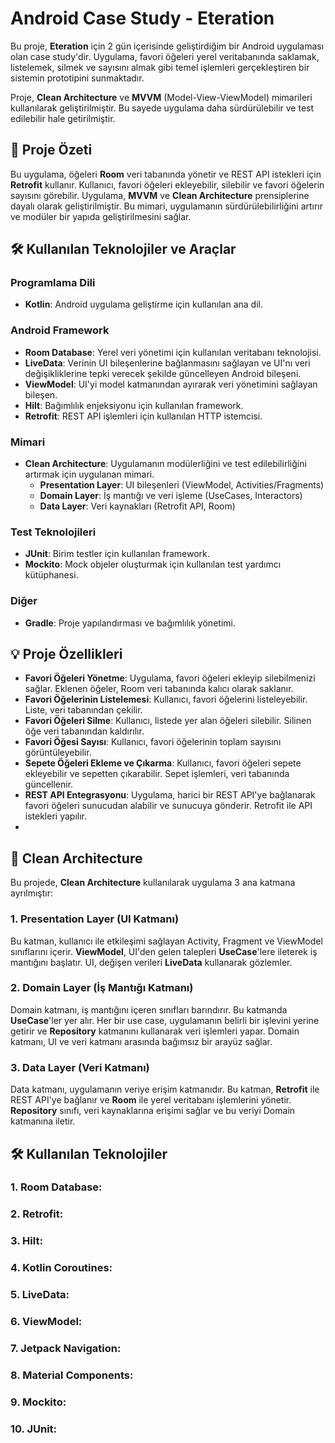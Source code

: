 # Android Case Study - Eteration

Bu proje, **Eteration** için 2 gün içerisinde geliştirdiğim bir Android uygulaması olan case study'dir. 
Uygulama, favori öğeleri yerel veritabanında saklamak, listelemek, silmek ve sayısını almak gibi temel işlemleri gerçekleştiren bir sistemin prototipini sunmaktadır. 

Proje, **Clean Architecture** ve **MVVM** (Model-View-ViewModel) mimarileri kullanılarak geliştirilmiştir. Bu sayede uygulama daha sürdürülebilir ve test edilebilir hale getirilmiştir.

## 🚀 Proje Özeti

Bu uygulama, öğeleri **Room** veri tabanında yönetir ve REST API istekleri için **Retrofit** kullanır.
Kullanıcı, favori öğeleri ekleyebilir, silebilir ve favori öğelerin sayısını görebilir. 
Uygulama, **MVVM** ve **Clean Architecture** prensiplerine dayalı olarak geliştirilmiştir. 
Bu mimari, uygulamanın sürdürülebilirliğini artırır ve modüler bir yapıda geliştirilmesini sağlar.

## 🛠️ Kullanılan Teknolojiler ve Araçlar

### Programlama Dili
- **Kotlin**: Android uygulama geliştirme için kullanılan ana dil.

### Android Framework
- **Room Database**: Yerel veri yönetimi için kullanılan veritabanı teknolojisi.
- **LiveData**: Verinin UI bileşenlerine bağlanmasını sağlayan ve UI'nı veri değişikliklerine tepki verecek şekilde güncelleyen Android bileşeni.
- **ViewModel**: UI'yi model katmanından ayırarak veri yönetimini sağlayan bileşen.
- **Hilt**: Bağımlılık enjeksiyonu için kullanılan framework.
- **Retrofit**: REST API işlemleri için kullanılan HTTP istemcisi.

### Mimari
- **Clean Architecture**: Uygulamanın modülerliğini ve test edilebilirliğini artırmak için uygulanan mimari.
  - **Presentation Layer**: UI bileşenleri (ViewModel, Activities/Fragments)
  - **Domain Layer**: İş mantığı ve veri işleme (UseCases, Interactors)
  - **Data Layer**: Veri kaynakları (Retrofit API, Room)
  
### Test Teknolojileri
- **JUnit**: Birim testler için kullanılan framework.
- **Mockito**: Mock objeler oluşturmak için kullanılan test yardımcı kütüphanesi.

### Diğer
- **Gradle**: Proje yapılandırması ve bağımlılık yönetimi.


## 💡 Proje Özellikleri

- **Favori Öğeleri Yönetme**: Uygulama, favori öğeleri ekleyip silebilmenizi sağlar. Eklenen öğeler, Room veri tabanında kalıcı olarak saklanır.
- **Favori Öğelerinin Listelemesi**: Kullanıcı, favori öğelerini listeleyebilir. Liste, veri tabanından çekilir.
- **Favori Öğeleri Silme**: Kullanıcı, listede yer alan öğeleri silebilir. Silinen öğe veri tabanından kaldırılır.
- **Favori Öğesi Sayısı**: Kullanıcı, favori öğelerinin toplam sayısını görüntüleyebilir.
- **Sepete Öğeleri Ekleme ve Çıkarma**: Kullanıcı, favori öğeleri sepete ekleyebilir ve sepetten çıkarabilir. Sepet işlemleri, veri tabanında güncellenir.
- **REST API Entegrasyonu**: Uygulama, harici bir REST API'ye bağlanarak favori öğeleri sunucudan alabilir ve sunucuya gönderir. Retrofit ile API istekleri yapılır.
- 

## 🧩 Clean Architecture

Bu projede, **Clean Architecture** kullanılarak uygulama 3 ana katmana ayrılmıştır:

### 1. **Presentation Layer (UI Katmanı)**
Bu katman, kullanıcı ile etkileşimi sağlayan Activity, Fragment ve ViewModel sınıflarını içerir. 
**ViewModel**, UI'den gelen talepleri **UseCase**'lere ileterek iş mantığını başlatır. UI, değişen verileri **LiveData** kullanarak gözlemler.

### 2. **Domain Layer (İş Mantığı Katmanı)**
Domain katmanı, iş mantığını içeren sınıfları barındırır. 
Bu katmanda **UseCase**'ler yer alır. Her bir use case, uygulamanın belirli bir işlevini yerine getirir ve **Repository** katmanını kullanarak veri işlemleri yapar. 
Domain katmanı, UI ve veri katmanı arasında bağımsız bir arayüz sağlar.

### 3. **Data Layer (Veri Katmanı)**
Data katmanı, uygulamanın veriye erişim katmanıdır. Bu katman, **Retrofit** ile REST API'ye bağlanır ve **Room** ile yerel veritabanı işlemlerini yönetir. 
**Repository** sınıfı, veri kaynaklarına erişimi sağlar ve bu veriyi Domain katmanına iletir.


## 🛠️ Kullanılan Teknolojiler

### 1. **Room Database**: 
### 2. **Retrofit**: 
### 3. **Hilt**: 
### 4. **Kotlin Coroutines**: 
### 5. **LiveData**: 
### 6. **ViewModel**: 
### 7. **Jetpack Navigation**: 
### 8. **Material Components**: 
### 9. **Mockito**: 
### 10. **JUnit**: 



